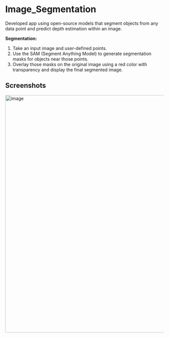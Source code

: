 # Image_Segmentation
Developed app using open-source models that segment objects from any data point and predict depth estimation within an image.  

**Segmentation:**
1. Take an input image and user-defined points.
2. Use the SAM (Segment Anything Model) to generate segmentation masks for objects near those points.
3. Overlay those masks on the original image using a red color with transparency and display the final segmented image.

## Screenshots
<img width="752" alt="image" src="https://github.com/user-attachments/assets/efd85b16-ec63-473e-947b-9ee236819d1a">
